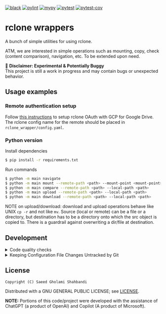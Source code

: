 [![black](https://github.com/saeedghsh/rclone_wrapper/actions/workflows/formatting.yml/badge.svg?branch=master)](https://github.com/saeedghsh/rclone_wrapper/actions/workflows/formatting.yml)
[![pylint](https://github.com/saeedghsh/rclone_wrapper/actions/workflows/pylint.yml/badge.svg?branch=master)](https://github.com/saeedghsh/rclone_wrapper/actions/workflows/pylint.yml)
[![mypy](https://github.com/saeedghsh/rclone_wrapper/actions/workflows/type-check.yml/badge.svg?branch=master)](https://github.com/saeedghsh/rclone_wrapper/actions/workflows/type-check.yml)
[![pytest](https://github.com/saeedghsh/rclone_wrapper/actions/workflows/pytest.yml/badge.svg?branch=master)](https://github.com/saeedghsh/rclone_wrapper/actions/workflows/pytest.yml)
[![pytest-cov](https://github.com/saeedghsh/rclone_wrapper/actions/workflows/pytest-cov.yml/badge.svg?branch=master)](https://github.com/saeedghsh/rclone_wrapper/actions/workflows/pytest-cov.yml)

# rclone wrappers
A bunch of simple utilities for using rclone.  

ATM, we are interested in simple operations such as mounting, copy, check (content comparison), navigation, etc.
To be extended upon need.

🚨 **Disclaimer: Experimental & Potentially Buggy**  
This project is still a work in progress and may contain bugs or unexpected behavior.


## Usage examples

### Remote authentication setup
Follow [this instructions](docs/instructions_rclone_gcp_oauth_setup.md) to setup rclone OAuth with GCP for Google Drive.
The rclone config name for the remote should be placed in `rclone_wrapper/config.yaml`.

### Python version
Install dependencies
```bash
$ pip install -r requirements.txt
```

Run commands
```bash
$ python -m main navigate
$ python -m main mount --remote-path <path> --mount-point <mount-point>
$ python -m main compare --remote-path <path> --local-path <path>
$ python -m main upload --remote-path <path> --local-path <path>
$ python -m main download --remote-path <path> --local-path <path>
```

NOTE on upload/download:
download and upload operations behave like UNIX `cp -r` and not like `mv`.
Source (local or remote) can be a file or a directory, but destination has to be a directory onto which the src object is copied to.
There is a guardrail against overwriting a dir/file at destination.

## Development

<details>
<summary>Code quality checks</summary>

```bash
mypy .
pylint .
pytest .
isort .
black .
```
</details>

<details>
<summary>Keeping Configuration File Changes Untracked by Git</summary>

Once set, these commands do not need to be repeated.

Ignore Local Changes (Git Won't Track Updates):
```bash
git update-index --assume-unchanged rclone_wrapper/config.yaml
git update-index --no-assume-unchanged rclone_wrapper/config.yaml # to revert
```

Prevent File Reset on `git reset --hard`:
```bash
git update-index --skip-worktree rclone_wrapper/config.yaml
git update-index --no-skip-worktree rclone_wrapper/config.yaml # To undo
```
</details>


## License
```
Copyright (C) Saeed Gholami Shahbandi
```

Distributed with a GNU GENERAL PUBLIC LICENSE; see [LICENSE](https://github.com/saeedghsh/rclone_wapper/blob/master/LICENSE).  

**NOTE:** Portions of this code/project were developed with the assistance of ChatGPT (a product of OpenAI) and Copilot (A product of Microsoft).